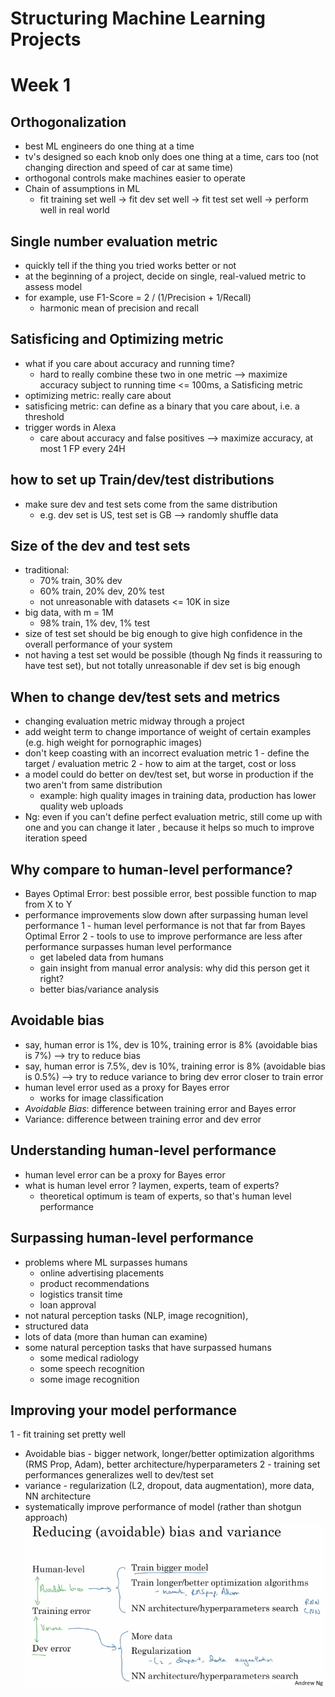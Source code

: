 # Structuring Machine Learning Projects
# Week 1

## Orthogonalization

- best ML engineers do one thing at a time
- tv's designed so each knob only does one thing at a time, cars too (not changing direction and speed of car at same time)
- orthogonal controls make machines easier to operate
- Chain of assumptions in ML
  - fit training set well -> fit dev set well -> fit test set well -> perform well in real world

## Single number evaluation metric

- quickly tell if the thing you tried works better or not
- at the beginning of a project, decide on single, real-valued metric to assess model
- for example, use F1-Score = 2 / (1/Precision + 1/Recall)
  - harmonic mean of precision and recall

## Satisficing and Optimizing metric

- what if you care about accuracy and running time?
  - hard to really combine these two in one metric
  --> maximize accuracy subject to running time <= 100ms, a Satisficing metric
- optimizing metric: really care about
- satisficing metric: can define as a binary that you care about, i.e. a threshold
- trigger words in Alexa
  - care about accuracy and false positives
  --> maximize accuracy, at most 1 FP every 24H

## how to set up Train/dev/test distributions

- make sure dev and test sets come from the same distribution
  - e.g. dev set is US, test set is GB
  --> randomly shuffle data

## Size of the dev and test sets

- traditional:
  - 70% train, 30% dev
  - 60% train, 20% dev, 20% test
  - not unreasonable with datasets <= 10K in size
- big data, with m = 1M
  - 98% train, 1% dev, 1% test
- size of test set should be big enough to give high confidence in the overall performance of your system
- not having a test set would be possible (though Ng finds it reassuring to have test set), but not totally unreasonable if dev set is big enough

## When to change dev/test sets and metrics

- changing evaluation metric midway through a project
- add weight term to change importance of weight of certain examples (e.g. high weight for pornographic images)
- don't keep coasting with an incorrect evaluation metric
1 - define the target / evaluation metric
2 - how to aim at the target, cost or loss
- a model could do better on dev/test set, but worse in production if the two aren't from same distribution
  - example: high quality images in training data, production has lower quality web uploads
- Ng: even if you can't define perfect evaluation metric, still come up with one and you can change it later  , because it helps so much to improve iteration speed

## Why compare to human-level performance?

- Bayes Optimal Error: best possible error, best possible function to map from X to Y
- performance improvements slow down after surpassing human level performance
  1 - human level performance is not that far from Bayes Optimal Error
  2 - tools to use to improve performance are less after performance surpasses human level performance
    - get labeled data from humans
    - gain insight from manual error analysis: why did this person get it right?
    - better bias/variance analysis

## Avoidable bias

- say, human error is 1%, dev is 10%, training error is 8% (avoidable bias is 7%) --> try to reduce bias
- say, human error is 7.5%, dev is 10%, training error is 8% (avoidable bias is 0.5%) --> try to reduce variance to bring dev error closer to train error
- human level error used as a proxy for Bayes error
  - works for image classification
- *Avoidable Bias*: difference between training error and Bayes error
- Variance: difference between training error and dev error

## Understanding human-level performance

- human level error can be a proxy for Bayes error
- what is human level error ? laymen, experts, team of experts?
  - theoretical optimum is team of experts, so that's human level performance

## Surpassing human-level performance

- problems where ML surpasses humans
  - online advertising placements
  - product recommendations
  - logistics transit time
  - loan approval
- not natural perception tasks (NLP, image recognition),
- structured data
- lots of data (more than human can examine)
- some natural perception tasks that have surpassed humans
  - some medical radiology
  - some speech recognition
  - some image recognition

## Improving your model performance

1 - fit training set pretty well
  - Avoidable bias - bigger network, longer/better optimization algorithms (RMS Prop, Adam), better architecture/hyperparameters
2 - training set performances generalizes well to dev/test set
  - variance - regularization (L2, dropout, data augmentation), more data, NN architecture
- systematically improve performance of model (rather than shotgun approach)
![img](https://github.com/chriseal/deep_learning_ai/blob/master/3_StructuringMachineLearningProjects/week1/3wk1_toolbox_to_improve.png)
